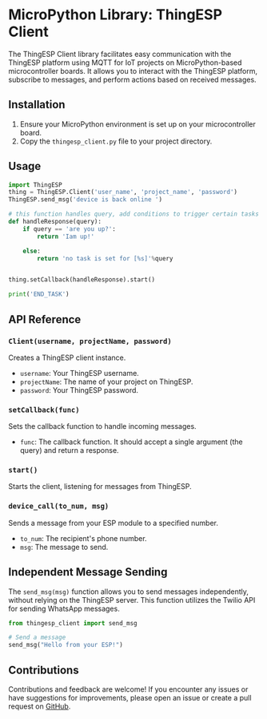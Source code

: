 # MicroPython Library: ThingESP Client

The ThingESP Client library facilitates easy communication with the ThingESP platform using MQTT for IoT projects on MicroPython-based microcontroller boards. It allows you to interact with the ThingESP platform, subscribe to messages, and perform actions based on received messages.

## Installation

1. Ensure your MicroPython environment is set up on your microcontroller board.
2. Copy the `thingesp_client.py` file to your project directory.

## Usage

```python
import ThingESP
thing = ThingESP.Client('user_name', 'project_name', 'password')
ThingESP.send_msg('device is back online ')

# this function handles query, add conditions to trigger certain tasks
def handleResponse(query):
    if query == 'are you up?':
        return 'Iam up!'

    else:
        return 'no task is set for [%s]'%query


thing.setCallback(handleResponse).start()

print('END_TASK')


```

## API Reference

### `Client(username, projectName, password)`

Creates a ThingESP client instance.

- `username`: Your ThingESP username.
- `projectName`: The name of your project on ThingESP.
- `password`: Your ThingESP password.

### `setCallback(func)`

Sets the callback function to handle incoming messages.

- `func`: The callback function. It should accept a single argument (the query) and return a response.

### `start()`

Starts the client, listening for messages from ThingESP.

### `device_call(to_num, msg)`

Sends a message from your ESP module to a specified number.

- `to_num`: The recipient's phone number.
- `msg`: The message to send.

## Independent Message Sending

The `send_msg(msg)` function allows you to send messages independently, without relying on the ThingESP server. This function utilizes the Twilio API for sending WhatsApp messages.

```python
from thingesp_client import send_msg

# Send a message
send_msg("Hello from your ESP!")
```

## Contributions

Contributions and feedback are welcome! If you encounter any issues or have suggestions for improvements, please open an issue or create a pull request on [GitHub](https://github.com/yourusername/thingesp-client-python).
